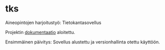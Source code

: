 # tks
Aineopintojen harjoitustyö: Tietokantasovellus

Projektin [dokumentaatio](http://www.github.com/anti-l/tks/doc/dokumentaatio.pdf) aloitettu.

Ensimmäinen päivitys: Sovellus alustettu ja versionhallinta otettu käyttöön.


